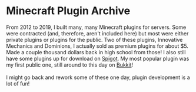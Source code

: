 # Minecraft Plugin Archive

From 2012 to 2019, I built many, many Minecraft plugins for servers. Some were contracted (and, therefore, aren't included here) but most were either private plugins or plugins for the public.
Two of these plugins, Innovative Mechanics and Dominions, I actually sold as premium plugins for about $5. Made a couple thousand dollars back in high school from those! I also still have some plugins up for download on [Spigot](https://www.spigotmc.org/resources/authors/quzzar.447691/). My most popular plugin was my first public one, still around to this day on [Bukkit](https://dev.bukkit.org/projects/custom-armors)!
<br />
<br />
I might go back and rework some of these one day, plugin development is a lot of fun!


